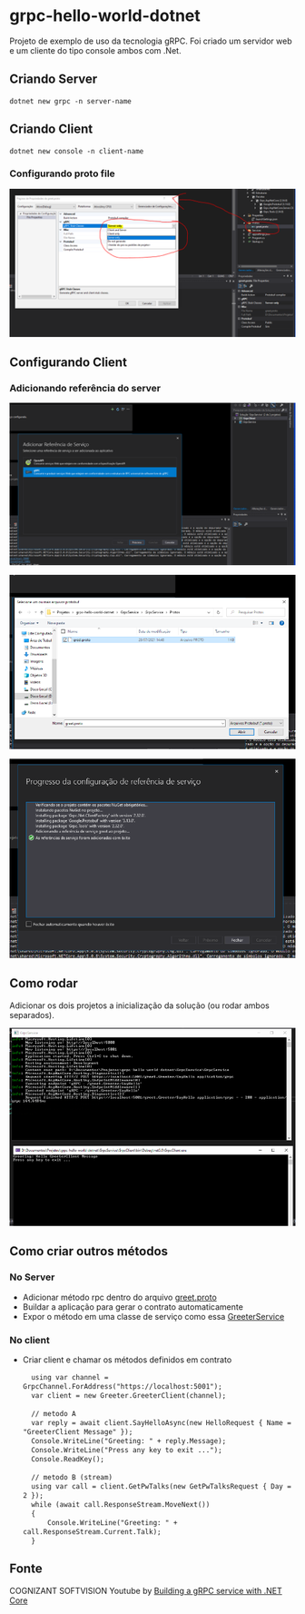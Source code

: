 # grpc-hello-world-dotnet

Projeto de exemplo de uso da tecnologia gRPC. Foi criado um servidor web e um cliente do tipo console ambos com .Net.

## Criando Server

    dotnet new grpc -n server-name

## Criando Client

    dotnet new console -n client-name

### Configurando proto file

![image](resources/config-proto.png)

## Configurando Client

### Adicionando referência do server

![image](resources/add-service.png)

![image](resources/select-proto-file.png)

![image](resources/auto-install-lib.png)

## Como rodar

Adicionar os dois projetos a inicialização da solução (ou rodar ambos separados).

![image](resources/server-and-client.png)

## Como criar outros métodos

### No Server

- Adicionar método rpc dentro do arquivo [greet.proto](GrpcService/GrpcClient/../GrpcService/Protos/greet.proto) 
- Buildar a aplicação para gerar o contrato automaticamente
- Expor o método em uma classe de serviço como essa [GreeterService](GrpcService/GrpcService/Services/GreeterService.cs)

### No client

- Criar client e chamar os métodos definidos em contrato

        using var channel = GrpcChannel.ForAddress("https://localhost:5001");
        var client = new Greeter.GreeterClient(channel);

        // metodo A
        var reply = await client.SayHelloAsync(new HelloRequest { Name = "GreeterClient Message" });
        Console.WriteLine("Greeting: " + reply.Message);
        Console.WriteLine("Press any key to exit ...");
        Console.ReadKey();

        // metodo B (stream)
        using var call = client.GetPwTalks(new GetPwTalksRequest { Day = 2 });
        while (await call.ResponseStream.MoveNext())
        {
            Console.WriteLine("Greeting: " + call.ResponseStream.Current.Talk);
        }

## Fonte

COGNIZANT SOFTVISION Youtube by [Building a gRPC service with .NET Core](https://youtu.be/5jsp1pN9nVg)
